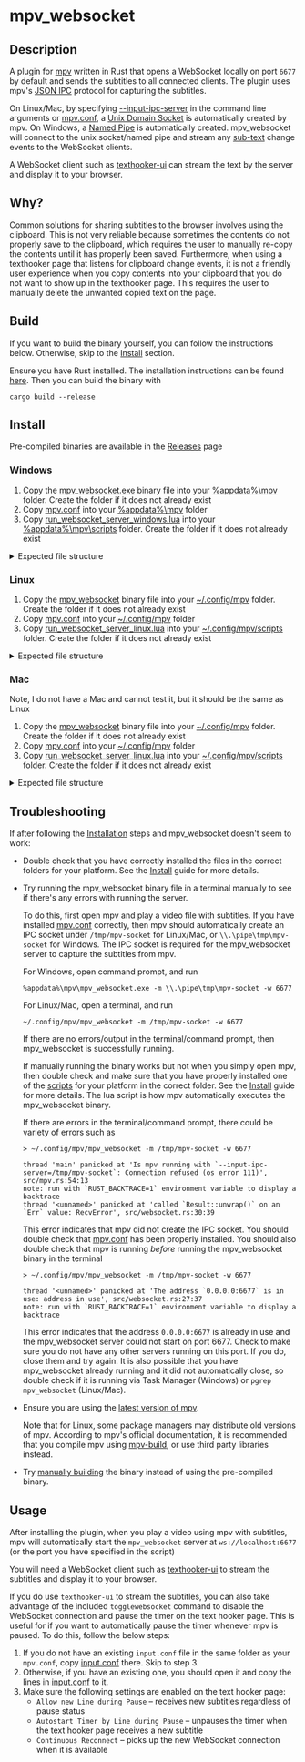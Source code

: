 # mpv_websocket

## Description

A plugin for [mpv](https://mpv.io/) written in Rust that opens a WebSocket
locally on port `6677` by default and sends the subtitles to all connected
clients. The plugin uses mpv's
[JSON IPC](https://mpv.io/manual/master/#json-ipc) protocol for capturing the
subtitles.

On Linux/Mac, by specifying
[--input-ipc-server](https://mpv.io/manual/master/#options-input-ipc-server)
in the command line arguments or
[mpv.conf](https://mpv.io/manual/master/#files-~/-config/mpv/mpv-conf), a
[Unix Domain Socket](https://en.wikipedia.org/wiki/Unix_domain_socket) is
automatically created by mpv. On Windows, a
[Named Pipe](https://en.wikipedia.org/wiki/Named_pipe) is automatically created.
mpv_websocket will connect to the unix socket/named pipe and stream any
[sub-text](https://mpv.io/manual/master/#command-interface-sub-text) change
events to the WebSocket clients.

A WebSocket client such as
[texthooker-ui](https://github.com/Renji-XD/texthooker-ui)
can stream the text by the server and display it to your browser.

## Why?

Common solutions for sharing subtitles to the browser involves using the
clipboard. This is not very reliable because sometimes the contents do not
properly save to the clipboard, which requires the user to manually re-copy the
contents until it has properly been saved. Furthermore, when using a texthooker
page that listens for clipboard change events, it is not a friendly user
experience when you copy contents into your clipboard that you do not want to
show up in the texthooker page. This requires the user to manually delete the
unwanted copied text on the page.

## Build
If you want to build the binary yourself, you can follow the instructions below.
Otherwise, skip to the [Install](#install) section.

Ensure you have Rust installed. The installation instructions can be found
[here](https://www.rust-lang.org/learn/get-started). Then you can build the
binary with

```
cargo build --release
```

## Install

Pre-compiled binaries are available in the
[Releases](https://github.com/kuroahna/mpv_websocket/releases) page

### Windows
1. Copy the
   [mpv_websocket.exe](https://github.com/kuroahna/mpv_websocket/releases/latest/download/x86_64-pc-windows-gnu.zip)
   binary file into your
   [%appdata%\mpv](https://mpv.io/manual/stable/#files-on-windows) folder.
   Create the folder if it does not already exist
2. Copy [mpv.conf](mpv/mpv.conf) into your
   [%appdata%\mpv](https://mpv.io/manual/stable/#files-on-windows) folder
3. Copy
   [run_websocket_server_windows.lua](mpv/scripts/run_websocket_server_windows.lua)
   into your
   [%appdata%\mpv\scripts](https://mpv.io/manual/stable/#files-on-windows)
   folder. Create the folder if it does not already exist

<details><summary>Expected file structure</summary>

```
%appdata%\mpv
├── mpv.conf
├── mpv_websocket.exe
└── scripts
    └── run_websocket_server_windows.lua
```

</details>

### Linux
1. Copy the
   [mpv_websocket](https://github.com/kuroahna/mpv_websocket/releases/latest/download/x86_64-unknown-linux-musl.zip)
   binary file into your
   [~/.config/mpv](https://mpv.io/manual/stable/#files) folder. Create the
   folder if it does not already exist
2. Copy [mpv.conf](mpv/mpv.conf) into your
   [~/.config/mpv](https://mpv.io/manual/stable/#files) folder
3. Copy
   [run_websocket_server_linux.lua](mpv/scripts/run_websocket_server_linux.lua)
   into your
   [~/.config/mpv/scripts](https://mpv.io/manual/stable/#files) folder.
   Create the folder if it does not already exist

<details><summary>Expected file structure</summary>

```
~/.config/mpv/
├── mpv.conf
├── mpv_websocket
└── scripts
    └── run_websocket_server_linux.lua
```

</details>


### Mac
Note, I do not have a Mac and cannot test it, but it should be the same as Linux

1. Copy the
   [mpv_websocket](https://github.com/kuroahna/mpv_websocket/releases/latest/download/x86_64-apple-darwin.zip)
   binary file into your
   [~/.config/mpv](https://mpv.io/manual/stable/#files) folder. Create the
   folder if it does not already exist
2. Copy [mpv.conf](mpv/mpv.conf) into your
   [~/.config/mpv](https://mpv.io/manual/stable/#files) folder
3. Copy
   [run_websocket_server_linux.lua](mpv/scripts/run_websocket_server_linux.lua)
   into your
   [~/.config/mpv/scripts](https://mpv.io/manual/stable/#files) folder.
   Create the folder if it does not already exist

<details><summary>Expected file structure</summary>

```
~/.config/mpv/
├── mpv.conf
├── mpv_websocket
└── scripts
    └── run_websocket_server_linux.lua
```

</details>

## Troubleshooting
If after following the [Installation](#install) steps and mpv_websocket doesn't
seem to work:

- Double check that you have correctly installed the files in the correct
  folders for your platform. See the [Install](#install) guide for more details.

- Try running the mpv_websocket binary file in a terminal manually to see if
  there's any errors with running the server.

  To do this, first open mpv and play a video file with subtitles. If you have
  installed [mpv.conf](mpv/mpv.conf) correctly, then mpv should automatically
  create an IPC socket under `/tmp/mpv-socket` for Linux/Mac, or
  `\\.\pipe\tmp\mpv-socket` for Windows. The IPC socket is required for the
  mpv_websocket server to capture the subtitles from mpv.

  For Windows, open command prompt, and run
  ```
  %appdata%\mpv\mpv_websocket.exe -m \\.\pipe\tmp\mpv-socket -w 6677
  ```

  For Linux/Mac, open a terminal, and run
  ```
  ~/.config/mpv/mpv_websocket -m /tmp/mpv-socket -w 6677
  ```

  If there are no errors/output in the terminal/command prompt, then
  mpv_websocket is successfully running.

  If manually running the binary works but not when you simply open mpv, then
  double check and make sure that you have properly installed one of the
  [scripts](mpv/scripts) for your platform in the correct folder. See the
  [Install](#install) guide for more details. The lua script is how mpv
  automatically executes the mpv_websocket binary.

  If there are errors in the terminal/command prompt, there could be variety of
  errors such as

  ```
  > ~/.config/mpv/mpv_websocket -m /tmp/mpv-socket -w 6677

  thread 'main' panicked at 'Is mpv running with `--input-ipc-server=/tmp/mpv-socket`: Connection refused (os error 111)', src/mpv.rs:54:13
  note: run with `RUST_BACKTRACE=1` environment variable to display a backtrace
  thread '<unnamed>' panicked at 'called `Result::unwrap()` on an `Err` value: RecvError', src/websocket.rs:30:39
  ```

  This error indicates that mpv did not create the IPC socket. You should double
  check that [mpv.conf](mpv/mpv.conf) has been properly installed. You should
  also double check that mpv is running _before_ running the mpv_websocket
  binary in the terminal

  ```
  > ~/.config/mpv/mpv_websocket -m /tmp/mpv-socket -w 6677

  thread '<unnamed>' panicked at 'The address `0.0.0.0:6677` is in use: address in use', src/websocket.rs:27:37
  note: run with `RUST_BACKTRACE=1` environment variable to display a backtrace
  ```

  This error indicates that the address `0.0.0.0:6677` is already in use and the
  mpv_websocket server could not start on port 6677. Check to make sure you do
  not have any other servers running on this port. If you do, close them and try
  again. It is also possible that you have mpv_websocket already running and it
  did not automatically close, so double check if it is running via Task Manager
  (Windows) or `pgrep mpv_websocket` (Linux/Mac).

- Ensure you are using the
  [latest version of mpv](https://mpv.io/installation/).

  Note that for Linux, some package managers may distribute old versions
  of mpv. According to mpv's official documentation, it is recommended that
  you compile mpv using
  [mpv-build](https://github.com/mpv-player/mpv-build/),
  or use third party libraries instead.

- Try [manually building](#build) the binary instead of using the pre-compiled
  binary.

## Usage

After installing the plugin, when you play a video using mpv with subtitles, mpv
will automatically start the `mpv_websocket` server at `ws://localhost:6677` (or
the port you have specified in the script)

You will need a WebSocket client such as
[texthooker-ui](https://github.com/Renji-XD/texthooker-ui) to stream the
subtitles and display it to your browser.

If you do use `texthooker-ui` to stream the subtitles, you can also take advantage
of the included `togglewebsocket` command to disable the WebSocket connection and
pause the timer on the text hooker page. This is useful for if you want to automatically
pause the timer whenever mpv is paused. To do this, follow the below steps:

1. If you do not have an existing `input.conf` file in the same folder as your
   `mpv.conf`, copy [input.conf](mpv/input.conf) there. Skip to step 3.
2. Otherwise, if you have an existing one, you should open it and copy the lines
   in [input.conf](mpv/input.conf) to it.
3. Make sure the following settings are enabled on the text hooker page:
   - `Allow new Line during Pause` – receives new subtitles regardless of pause
     status
   - `Autostart Timer by Line during Pause` – unpauses the timer when the text hooker
     page receives a new subtitle
   - `Continuous Reconnect` – picks up the new WebSocket connection when it is
     available